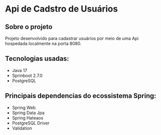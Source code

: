 # Api de Cadstro de Usuários

## Sobre o projeto

  Projeto desenvolvido para cadastrar usuários por meio de uma Api hospedada localmente
  na porta 8080.

## Tecnologias usadas:
  - Java 17
  - Sprinboot 2.7.0
  - PostgreSQL
  
## Principais dependencias do ecossistema Spring:
  - Spring Web
  - Spring Data Jpa
  - Spring Hateaos
  - PostgreSQL Driver
  - Validation
